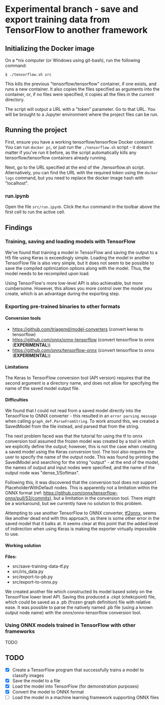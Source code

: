 # Experimental branch - save and export training data from TensorFlow to another framework

## Initializing the Docker image

On a \*nix computer (or Windows using git-bash), run the following command:

```
$ ./tensorflow.sh src
```

This kills the previous "tensorflow/tensorflow" container, if one exists, and
runs a new container. It also copies the files specified as arguments into the
container, or, if no files were specified, it copies all the files in the
current directory.

The script will output a URL with a "token" parameter. Go to that URL. You will
be brought to a Jupyter environment where the project files can be run.

## Running the project

First, ensure you have a working tensorflow/tensorflow Docker container. You 
can run `docker ps`, or just run the `./tensorflow.sh` script - it doesn't
matter if you've run it before, as the script automatically kills any
tensorflow/tensorflow containers already running.

Next, go to the URL specified at the end of the ./tensorflow.sh script.
Alternatively, you can find the URL with the required token using the
`docker logs` command, but you need to replace the docker image hash with
"localhost".

### run.ipynb

Open the file `src/run.ipynb`. Click the `Run` command in the toolbar above the
first cell to run the active cell.

## Findings

### Training, saving and loading models with TensorFlow

We've found that training a model in TensorFlow and saving the output to a H5 file
using Keras is exceedingly simple. Loading the model in another TensorFlow file
is also very simple, but it does not seem to be possible to save the compiled
optimization options along with the model. Thus, the model needs to be
recompiled upon load.

Using TensorFlow's more low-level API is also achievable, but more cumbersome.
However, this allows you more control over the model you create, which is an
advantage during the exporting step.

### Exporting pre-trained binaries to other formats

#### Conversion tools

- https://github.com/triagemd/model-converters (convert keras to tensorflow)
- https://github.com/onnx/onnx-tensorflow (convert tensorflow to onnx
  (**EXPERIMENTAL**))
- https://github.com/onnx/tensorflow-onnx (convert tensorflow to onnx
  (**EXPERIMENTAL**))

#### Limitations

The Keras to TensorFlow conversion tool (API version) requires that the second
argument is a directory name, and does not allow for specifying the name of the
saved model output file.

#### Difficulties

We found that I could not read from a saved model directly into the TensorFlow to
ONNX converter - this resulted in an `error parsing message` when calling
`graph_def.ParseFromString`. To work around this, we created a SavedModel from
the file instead, and parsed that from the string.

The next problem faced was that the tutorial for using the tf to onnx conversion
tool assumed the frozen model was created by a tool in which we explicitly
define the output; however, this is not the case when creating a saved model
using the Keras conversion tool. The tool also requires the user to specify the
name of the output node. This was found by printing the SavedModel and searching
for the string "output" - at the end of the model, the names of output and input
nodes were specified, and the name of the output node was "dense\_1/Softmax".

Following this, it was discovered that the conversion tool does not support
PlaceholderWithDefault nodes. This is apparently not a limitation within the
ONNX format (ref: https://github.com/onnx/tensorflow-onnx/pull/53/commits), but
a limitation in the conversion tool. There might be a workaround, but we
currently have no solution to this problem.

Attempting to use another TensorFlow to ONNX converter,
[tf2onnx](https://github.com/onnx/tensorflow-onnx), seems like another dead end
with this approach, as there is some other error in the saved model that it
balks at. It seems clear at this point that the added level of indirection when
using Keras is making the exporter  virtually impossible to use.

#### Working solution

**Files:**
- src/save-training-data-tf.py
- src/iris\_data.py
- src/export-to-pb.py
- src/export-to-onnx.py

We created another file which constructed its model based solely on the
TensorFlow lower level API. Saving this produced a .ckpt (chekcpoint) file,
which could be saved as a .pb (frozen graph definition) file with relative ease.
It was possible to parse the natively named .pb file (using a known output node
name) with the onnx/onnx-tensorflow conversion tool.

### Using ONNX models trained in TensorFlow with other frameworks

TODO

## TODO

- [x] Create a TensorFlow program that successfully trains a model to classify
  images
- [x] Save the model to a file
- [x] Load the model into TensorFlow (for demonstration purposes)
- [x] Convert the model to ONNX format
- [ ] Load the model in a machine learning framework supporting ONNX files
